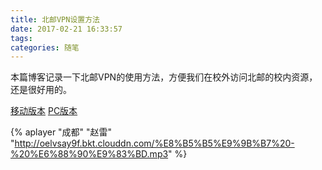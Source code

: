 ```yaml
---
title: 北邮VPN设置方法
date: 2017-02-21 16:33:57
tags:
categories: 随笔
---
```

本篇博客记录一下北邮VPN的使用方法，方便我们在校外访问北邮的校内资源，还是很好用的。

[移动版本](http://oelvsay9f.bkt.clouddn.com/%E5%8C%97%E9%82%AEvpn%E7%94%A8%E6%88%B7%E4%BD%BF%E7%94%A8%E6%8C%87%E5%8D%97%28%E7%A7%BB%E5%8A%A8%E8%AE%BE%E5%A4%87%E7%89%88%29.pdf)
[PC版本](http://oelvsay9f.bkt.clouddn.com/%E5%8C%97%E9%82%AEvpn%E7%94%A8%E6%88%B7%E4%BD%BF%E7%94%A8%E6%8C%87%E5%8D%97%28PC%E7%89%88%29%E9%80%9A%E7%9F%A5.pdf)


{% aplayer "成都" "赵雷" "http://oelvsay9f.bkt.clouddn.com/%E8%B5%B5%E9%9B%B7%20-%20%E6%88%90%E9%83%BD.mp3"  %}

